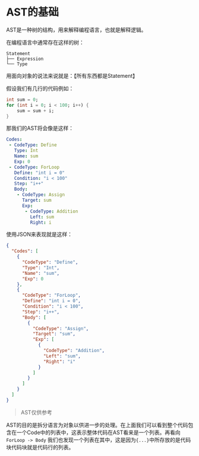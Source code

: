 # AST的基础

AST是一种树的结构，用来解释编程语言，也就是解释逻辑。

在编程语言中通常存在这样的树：

```tree
Statement
├── Expression
└── Type
```

用面向对象的说法来说就是：【所有东西都是Statement】

假设我们有几行的代码例如：

```dart
int sum = 0;
for (int i = 0; i < 100; i++) {
    sum = sum + i;
}
```

那我们的AST将会像是这样：

```yaml
Codes:
 - CodeType: Define
   Type: Int
   Name: sum
   Exp: 0
 - CodeType: ForLoop
   Define: "int i = 0"
   Condition: "i < 100"
   Step: "i++"
   Body:
    - CodeType: Assign
      Target: sum
      Exp:
       - CodeType: Addition
         Left: sum
         Right: i
```

使用JSON来表现就是这样：

```json
{
  "Codes": [
    {
      "CodeType": "Define",
      "Type": "Int",
      "Name": "sum",
      "Exp": 0
    },
    {
      "CodeType": "ForLoop",
      "Define": "int i = 0",
      "Condition": "i < 100",
      "Step": "i++",
      "Body": [
        {
          "CodeType": "Assign",
          "Target": "sum",
          "Exp": [
            {
              "CodeType": "Addition",
              "Left": "sum",
              "Right": "i"
            }
          ]
        }
      ]
    }
  ]
}
```

> AST仅供参考

AST的目的是拆分语言为对象以供进一步的处理。在上面我们可以看到整个代码包含在一个Code中的列表中，这表示整体代码在AST看来是一个列表。再看向`ForLoop -> Body` 我们也发现一个列表在其中，这是因为`{...}`中所存放的是代码块代码块就是代码行的列表。
